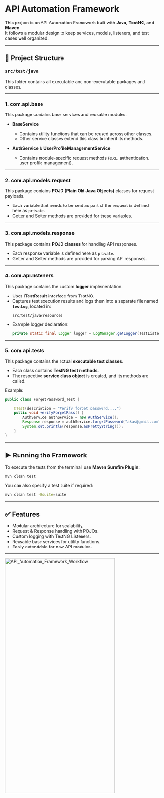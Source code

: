 # API Automation Framework

This project is an API Automation Framework built with **Java**, **TestNG**, and **Maven**.  
It follows a modular design to keep services, models, listeners, and test cases well organized.  

---

## 📂 Project Structure

### `src/test/java`

This folder contains all executable and non-executable packages and classes.

---

### **1. com.api.base**
This package contains base services and reusable modules.

- **BaseService**  
  - Contains utility functions that can be reused across other classes.  
  - Other service classes extend this class to inherit its methods.

- **AuthService** & **UserProfileManagementService**  
  - Contains module-specific request methods (e.g., authentication, user profile management).  

---

### **2. com.api.models.request**  
This package contains **POJO (Plain Old Java Objects)** classes for request payloads.

- Each variable that needs to be sent as part of the request is defined here as `private`.
- Getter and Setter methods are provided for these variables.

---

### **3. com.api.models.response**  
This package contains **POJO classes** for handling API responses.

- Each response variable is defined here as `private`.
- Getter and Setter methods are provided for parsing API responses.

---

### **4. com.api.listeners**  
This package contains the custom **logger** implementation.

- Uses **ITestResult** interface from TestNG.  
- Captures test execution results and logs them into a separate file named **`testLog`**, located in:  
  ```
  src/test/java/resources
  ```
- Example logger declaration:
  ```java
  private static final Logger logger = LogManager.getLogger(TestListeners.class);
  ```

---

### **5. com.api.tests**  
This package contains the actual **executable test classes**.

- Each class contains **TestNG test methods**.  
- The respective **service class object** is created, and its methods are called.  

Example:
```java
public class ForgetPassword_Test {

    @Test(description = "Verify forget password....")
    public void verifyForgetPass() {
        AuthService authService = new AuthService();
        Response response = authService.forgetPassword("akas@gmail.com");
        System.out.println(response.asPrettyString());
    }
}
```

---

## ▶️ Running the Framework

To execute the tests from the terminal, use **Maven Surefire Plugin**:

```bash
mvn clean test
```

You can also specify a test suite if required:

```bash
mvn clean test -Dsuite=suite
```

---

## ✅ Features
- Modular architecture for scalability.  
- Request & Response handling with POJOs.  
- Custom logging with TestNG Listeners.  
- Reusable base services for utility functions.  
- Easily extendable for new API modules.  

---
<img width="359" height="768" alt="API_Automation_Framework_Workflow" src="https://github.com/user-attachments/assets/f9da1d97-a1e1-464c-a566-b36bb5406928" />
